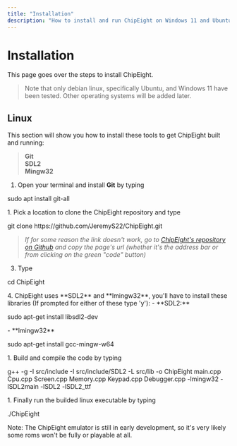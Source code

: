 ```yaml
---
title: "Installation"
description: "How to install and run ChipEight on Windows 11 and Ubuntu Linux" 
---
```


<h1 id ="installation-id"> Installation </h1>


This page goes over the steps to install ChipEight.  
> <div className = "blockquoteShading">Note that only debian linux, specifically Ubuntu, and Windows 11 have been tested.  Other operating systems will be added later.</div>  

<h2 id ="linux-id"> Linux </h2>

This section will show you how to install these tools to get ChipEight built and running: 
>**Git**  
>**SDL2**  
>**Mingw32**

1. Open your terminal and install **Git** by typing 
<p className = "codeBlock">sudo apt install git-all</p> 
1. Pick a location to clone the ChipEight repository and type 
   
<p className = "codeBlock"> git clone https://github.com/JeremyS22/ChipEight.git</p> 
    
>*If for some reason the link doesn't work, go to <a href = "https://github.com/JeremyS22/ChipEight" target = "_blank">ChipEight's repository on Github</a> and copy the page's url (whether it's the address bar or from clicking on the green "code" button)* 

3. Type 
<p className = "codeBlock">cd ChipEight</p> 
4. ChipEight uses **SDL2** and **lmingw32**, you'll have to install these libraries (If prompted for either of these type 'y'): 
   - **SDL2:**
<p className = "codeBlock"> sudo apt-get install libsdl2-dev </p>
   - **lmingw32** 
<p className = "codeBlock">sudo apt-get install gcc-mingw-w64 </p> 
1. Build and compile the code by typing  
<p className = "codeBlock">g++ -g -I src/include -I src/include/SDL2 -L src/lib -o ChipEight main.cpp Cpu.cpp Screen.cpp Memory.cpp Keypad.cpp Debugger.cpp -lmingw32 -lSDL2main -lSDL2 -lSDL2_ttf</p>
1. Finally run the builded linux executable by typing 
<p className = "codeBlock">./ChipEight</p> 

<div className = "blockquoteShading">Note: The ChipEight emulator is still in early development, so it's very likely some roms won't be fully or playable at all. </div>  


